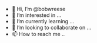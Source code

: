 - 👋 Hi, I’m @bobwreese
- 👀 I’m interested in ...
- 🌱 I’m currently learning ...
- 💞️ I’m looking to collaborate on ...
- 📫 How to reach me ..

<!---
bobwreese/bobwreese is a ✨ special ✨ repository because its `README.md` (this file) appears on your GitHub profile.
You can click the Preview link to take a look at your changes.
--->
